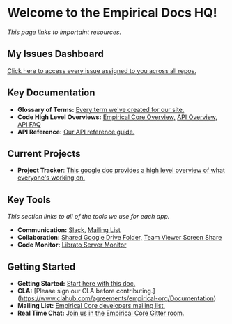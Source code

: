 # Welcome to the Empirical Docs HQ!

*This page links to importaint resources.*

## My Issues Dashboard

[Click here to access every issue assigned to you across all repos.](https://github.com/organizations/empirical-org/dashboard/issues?assigned=true&direction=asc&page=1&sort=created&state=open)

## Key Documentation 

- **Glossary of Terms:** [Every term we've created for our site.](https://docs.google.com/a/quill.org/document/d/1J-eYeMsXs0b3h1WASil_ymDMMb759TUy3Fde8oqPjPw/edit#)
- **Code High Level Overviews:** [Empirical Core Overview,](http://docs.empirical.org/Empirical-Core/Code-Overview/Empirical%20Core%20Overview/) [API Overview,](http://docs.empirical.org/Empirical-Core/API-Design/API%20Docs/) [API FAQ](http://docs.empirical.org/Empirical-Core/API-Design/API%20Docs%20FAQ/)
- **API Reference:** [Our API reference guide.](http://docs.empirical.org/api-reference/)


## Current Projects

- **Project Tracker**: [This google doc provides a high level overview of what everyone's working on.](https://docs.google.com/a/quill.org/document/d/1YuyyuXFYP8ASrfoM6NqCGXSS1k90xIS18lafdEQ3pn8/edit)

## Key Tools

*This section links to all of the tools we use for each app.*

- **Communication:** [Slack,](https://empirical-core.slack.com) [Mailing List](https://groups.google.com/forum/#!forum/empirical-core)
- **Collaboration:** [Shared Google Drive Folder,](https://drive.google.com/a/quill.org/#folders/0BxnurkJj9VglWERCaXI2S2xGWms) [Team Viewer Screen Share](http://www.teamviewer.com/en/index.aspx)
- **Code Monitor:** [Librato Server Monitor](https://metrics.librato.com/dashboards/22363)




## Getting Started

- **Getting Started:** [Start here with this doc.](https://github.com/empirical-org/Documentation/tree/master/Getting-Started) 
- **CLA:** [Please sign our CLA before contributing.] (https://www.clahub.com/agreements/empirical-org/Documentation)
- **Mailing List:** [Empirical Core developers mailing list.](https://groups.google.com/forum/#!forum/empirical-core)
- **Real Time Chat:** [Join us in the Empirical Core Gitter room.](https://gitter.im/empirical-org)
